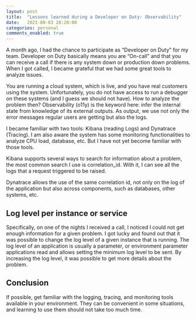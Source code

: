 ```yaml
---
layout: post
title:  "Lessons learned during a Developer on Duty: Observability"
date:   2021-08-03 20:20:00
categories: personal
comments_enabled: true
---
```


A month ago, I had the chance to participate as “Developer on Duty” for my team. Developer on Duty basically means you are “On-call” and that you can receive a call if there is any system down or production down problems. When I got called, I became grateful that we had some great tools to analyze issues.

You are running a cloud system, which is live, and you have real customers using the system. Unfortunately, you do not have access to run a debugger on these systems (and I guess we should not have). How to analyze the problem then? Observability (o11y) is the keyword here: infer the internal state from knowledge of its external outputs. As output, we use not only the error messages regular users are getting but also the logs.

I became familiar with two tools: Kibana (reading Logs) and Dynatrace (Tracing). I am also aware the system has some monitoring functionalities to analyze CPU load, database, etc. But I have not yet become familiar with those tools.

Kibana supports several ways to search for information about a problem, the most common search I use is correlation_id. With it, I can see all the logs that a request triggered to be raised.

Dynatrace allows the use of the same correlation id, not only on the log of the application but also across components, such as databases, other systems, etc. 

## Log level per instance or service

Specifically, on one of the nights I received a call, I noticed I could not get enough information for a given problem. I got lucky and found out that it was possible to change the log level of a given instance that is running. The log level of an application is usually a parameter, or environment parameter applications read and allows setting the minimum log level to be sent. By increasing the log level, it was possible to get more details about the problem.

## Conclusion

If possible, get familiar with the logging, tracing, and monitoring tools available in your environment. They can be convenient in some situations, and learning to use them should not take too much time. 